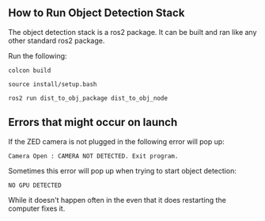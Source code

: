 ## How to Run Object Detection Stack

The object detection stack is a ros2 package. It can be built and ran like any other standard ros2 package. 

Run the following: 

```
colcon build
```

```
source install/setup.bash
```

```
ros2 run dist_to_obj_package dist_to_obj_node
```

## Errors that might occur on launch 

If the ZED camera is not plugged in the following error will pop up: 

```
Camera Open : CAMERA NOT DETECTED. Exit program.
```

Sometimes this error will pop up when trying to start object detection: 

```
NO GPU DETECTED
```

While it doesn't happen often in the even that it does restarting the computer fixes it. 
